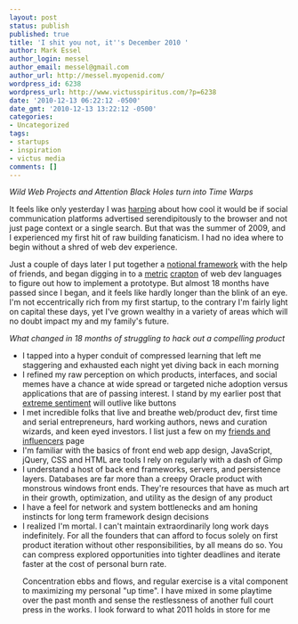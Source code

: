 ```yaml
---
layout: post
status: publish
published: true
title: 'I shit you not, it''s December 2010 '
author: Mark Essel
author_login: messel
author_email: messel@gmail.com
author_url: http://messel.myopenid.com/
wordpress_id: 6238
wordpress_url: http://www.victusspiritus.com/?p=6238
date: '2010-12-13 06:22:12 -0500'
date_gmt: '2010-12-13 13:22:12 -0500'
categories:
- Uncategorized
tags:
- startups
- inspiration
- victus media
comments: []
---
```

<p><I>Wild Web Projects and Attention Black Holes turn into Time Warps</I></p>
<p>It feels like only yesterday I was <a href="http://victusfate.github.io/victusspiritus/uncategorized/2009/06/21/monetization-for-web2010/">harping</a> about how cool it would be if social communication platforms advertised serendipitously to the browser and not just page context or a single search. But that was the summer of 2009, and I experienced my first hit of raw building fanaticism. I had no idea where to begin without a shred of web dev experience. </p>
<p>Just a couple of days later I put together a <a href="http://victusfate.github.io/victusspiritus/uncategorized/2009/06/23/notional-framework-for-monetization-web2010/">notional framework</a> with the help of friends, and began digging in to a <a href="http://victusfate.github.io/victusspiritus/uncategorized/2009/10/28/14-million-ways-to-skin-a-cat-web-programming/">metric</a> <a href="http://victusfate.github.io/victusspiritus/uncategorized/2010/06/26/welcome-to-ruby-javascript-and-ubuntu-linux-ben/">crapton</a> of web dev languages to figure out how to implement a prototype. But almost 18 months have passed since I began, and it feels like hardly longer than the blink of an eye. I'm not eccentrically rich from my first startup, to the contrary I'm fairly light on capital these days, yet I've grown wealthy in a variety of areas which will no doubt impact my and my family's future.</p>
<p><I>What changed in 18 months of struggling to hack out a compelling product</I></p>
<ul>
<li>I tapped into a hyper conduit of compressed learning that left me staggering and exhausted each night yet diving back in each morning</li>
<li>I refined my raw perception on which products, interfaces, and social memes have a chance at wide spread or targeted niche adoption versus applications that are of passing interest. I stand by my earlier post that <a href="http://victusfate.github.io/victusspiritus/uncategorized/2010/10/20/why-fucking-awesome-is-better-than-like/">extreme sentiment</a> will outlive like buttons</li>
<li>I met incredible folks that live and breathe web/product dev, first time and serial entrepreneurs, hard working authors, news and curation wizards, and keen eyed investors. I list just a few on my <a href="http://www.victusspiritus.com/my-friends-and-influencers/">friends and influencers</a> page</li>
<li>I'm familiar with the basics of front end web app design, JavaScript, jQuery, CSS and HTML are tools I rely on regularly with a dash of Gimp</li>
<li>I understand a host of back end frameworks, servers, and persistence layers. Databases are far more than a creepy Oracle product with monstrous windows front ends. They're resources that have as much art in their growth, optimization, and utility as the design of any product</li>
<li>I have a feel for network and system bottlenecks and am honing instincts for long term framework design decisions</li>
<li>I realized I'm mortal. I can't maintain extraordinarily long work days indefinitely. For all the founders that can afford to focus solely on first product iteration without other responsibilities, by all means do so. You can compress explored opportunities into tighter deadlines and iterate faster at the cost of personal burn rate.
<p>Concentration ebbs and flows, and regular exercise is a vital component to maximizing my personal "up time". I have mixed in some playtime over the past month and sense the restlessness of another full court press in the works. I look forward to what 2011 holds in store for me</li>
</ul>
